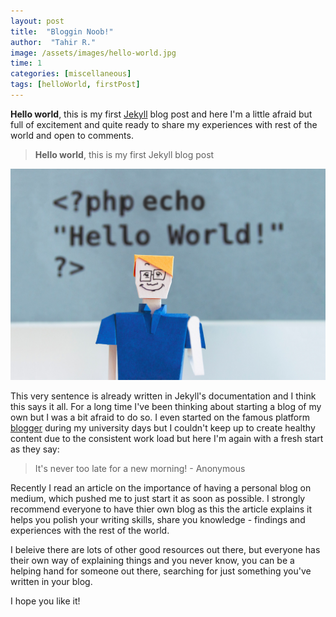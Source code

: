 ```yaml
---
layout: post
title:  "Bloggin Noob!"
author:  "Tahir R."
image: /assets/images/hello-world.jpg
time: 1
categories: [miscellaneous]
tags: [helloWorld, firstPost]
---
```


**Hello world**, this is my first [Jekyll](https://jekyllrb.com/) blog post and here I'm a little afraid but full of excitement and quite ready to share my experiences with rest of the world and open to comments.

> **Hello world**, this is my first Jekyll blog post

![hello world](/assets/images/hello-world.jpg)

This very sentence is already written in Jekyll's documentation and I think this says it all. For a long time I've been thinking about starting a blog of my own but I was a bit afraid to do so. I even started on the famous platform [blogger](https://www.blogger.com) during my university days but I couldn't keep up to create healthy content due to the consistent work load but here I'm again with a fresh start as they say:

> It's never too late for a new morning! - Anonymous

Recently I read an article on the importance of having a personal blog on medium, which pushed me to just start it as soon as possible. I strongly recommend everyone to have thier own blog as this the article explains it helps you polish your writing skills, share you knowledge - findings and experiences with the rest of the world.

I beleive there are lots of other good resources out there, but everyone has their own way of explaining things and you never know, you can be a helping hand for someone out there, searching for just something you've written in your blog.

I hope you like it!